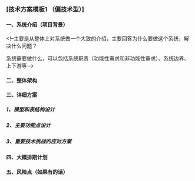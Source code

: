 ### [技术方案模板1 （偏技术型）]


#### 一、系统介绍（项目背景）

<!–主要是从整体上对系统做一个大致的介绍，主要回答为什么要做这个系统，解决什么问题？

系统需要做什么，可以包括系统职责（功能性需求和非功能性需求）、系统边界、上下游等-->

#### 二、整体架构

<!--主要回答怎么做的问题，对技术方案做总体上的介绍，有系统架构图更好-->

#### 三、详细方案

##### 1、模型和表结构设计

<!--对新系统来说，这块比较重要-->

##### 2、主要功能点设计

<!--分功能模块介绍技术要点，文字描述不清楚的，可以通过流程图或者UML图（类图、时序图、状态图等）来说明-->

##### 3、重要技术挑战的应对方案

<!--例如：性能问题、数据一致性问题、扩展性问题-->

 

#### 四、大概排期计划



#### 五、风险点（如果有的话）